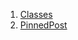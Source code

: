 

1. [Classes](file-___home_harshil_Desktop_open-source_palisadoes_talawa_lib_widgets_pinned_post/#classes)
2. [PinnedPost](file-___home_harshil_Desktop_open-source_palisadoes_talawa_lib_widgets_pinned_post/PinnedPost-class.html)

